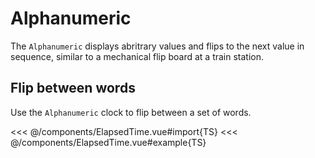 <script setup lang="ts">
import ElapsedTime from '../components/ElapsedTime.vue';
import ElapsedTimeCountUp from '../components/ElapsedTimeCountUp.vue';
</script>

# Alphanumeric

The `Alphanumeric` displays abritrary values and flips to the next value in sequence, similar to a mechanical flip board at a train station.

## Flip between words

Use the `Alphanumeric` clock to flip between a set of words.

<ElapsedTime />

<<< @/components/ElapsedTime.vue#import{TS}
<<< @/components/ElapsedTime.vue#example{TS}